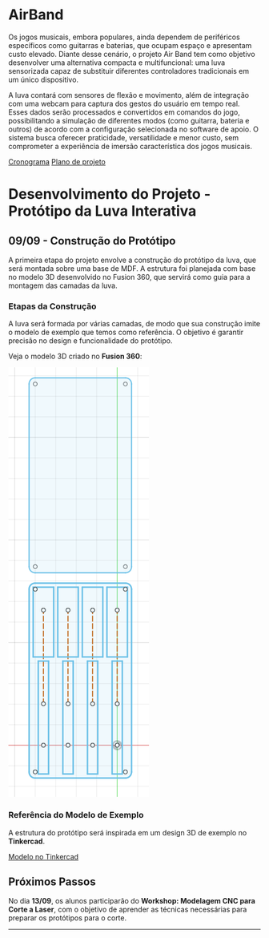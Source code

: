 # AirBand
Os jogos musicais, embora populares, ainda dependem de periféricos específicos como guitarras e baterias, que ocupam espaço e apresentam custo elevado. Diante desse cenário, o projeto Air Band tem como objetivo desenvolver uma alternativa compacta e multifuncional: uma luva sensorizada capaz de substituir diferentes controladores tradicionais em um único dispositivo.

A luva contará com sensores de flexão e movimento, além de integração com uma webcam para captura dos gestos do usuário em tempo real. Esses dados serão processados e convertidos em comandos do jogo, possibilitando a simulação de diferentes modos (como guitarra, bateria e outros) de acordo com a configuração selecionada no software de apoio. O sistema busca oferecer praticidade, versatilidade e menor custo, sem comprometer a experiência de imersão característica dos jogos musicais.


[Cronograma](https://docs.google.com/spreadsheets/d/1t47Ufq2zki0159EHYryou9m896qojC0YicFVhhZcW6Q/edit?usp=sharing)
[Plano de projeto](imgs/PP_AirBand.pdf)
# Desenvolvimento do Projeto - Protótipo da Luva Interativa

## 09/09 - Construção do Protótipo

A primeira etapa do projeto envolve a construção do protótipo da luva, que será montada sobre uma base de MDF. A estrutura foi planejada com base no modelo 3D desenvolvido no Fusion 360, que servirá como guia para a montagem das camadas da luva.

### Etapas da Construção

A luva será formada por várias camadas, de modo que sua construção imite o modelo de exemplo que temos como referência. O objetivo é garantir precisão no design e funcionalidade do protótipo. 

Veja o modelo 3D criado no **Fusion 360**:

![Protótipo Fusion](imgs/fusion.png)

### Referência do Modelo de Exemplo

A estrutura do protótipo será inspirada em um design 3D de exemplo no **Tinkercad**.

[Modelo no Tinkercad](https://www.tinkercad.com/things/4D4zS8COB8K-shiny-kup-fyyran/edit?returnTo=https%3A%2F%2Fwww.tinkercad.com%2Fdashboard&sharecode=UVHHCoMKiPKIRVZKPQqXZzOaWMGkzx-22mJVrR5R0As)

## Próximos Passos

No dia **13/09**, os alunos participarão do **Workshop: Modelagem CNC para Corte a Laser**, com o objetivo de aprender as técnicas necessárias para preparar os protótipos para o corte.

---
